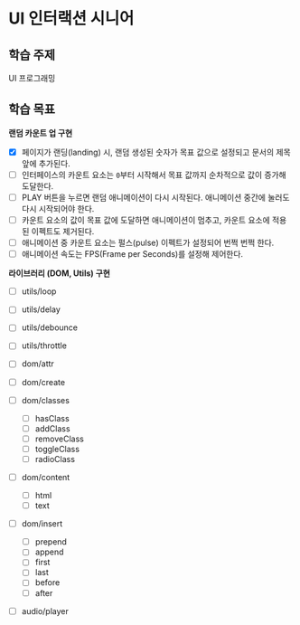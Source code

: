 # UI 인터랙션 시니어

## 학습 주제

UI 프로그래밍

## 학습 목표

**랜덤 카운트 업 구현**

- [x] 페이지가 랜딩(landing) 시, 랜덤 생성된 숫자가 목표 값으로 설정되고 문서의 제목 앞에 추가된다.
- [ ] 인터페이스의 카운트 요소는 `0`부터 시작해서 목표 값까지 순차적으로 값이 증가해 도달한다.
- [ ] PLAY 버튼을 누르면 랜덤 애니메이션이 다시 시작된다. 애니메이션 중간에 눌러도 다시 시작되어야 한다.
- [ ] 카운트 요소의 값이 목표 값에 도달하면 애니메이션이 멈추고, 카운트 요소에 적용된 이펙트도 제거된다.
- [ ] 애니메이션 중 카운트 요소는 펄스(pulse) 이펙트가 설정되어 번쩍 번쩍 한다.
- [ ] 애니메이션 속도는 FPS(Frame per Seconds)를 설정해 제어한다.

**라이브러리 (DOM, Utils) 구현**

- [ ] utils/loop
- [ ] utils/delay
- [ ] utils/debounce
- [ ] utils/throttle

- [ ] dom/attr
- [ ] dom/create
- [ ] dom/classes
  - [ ] hasClass
  - [ ] addClass
  - [ ] removeClass
  - [ ] toggleClass
  - [ ] radioClass
- [ ] dom/content
  - [ ] html
  - [ ] text
- [ ] dom/insert
  - [ ] prepend
  - [ ] append
  - [ ] first
  - [ ] last
  - [ ] before
  - [ ] after

- [ ] audio/player